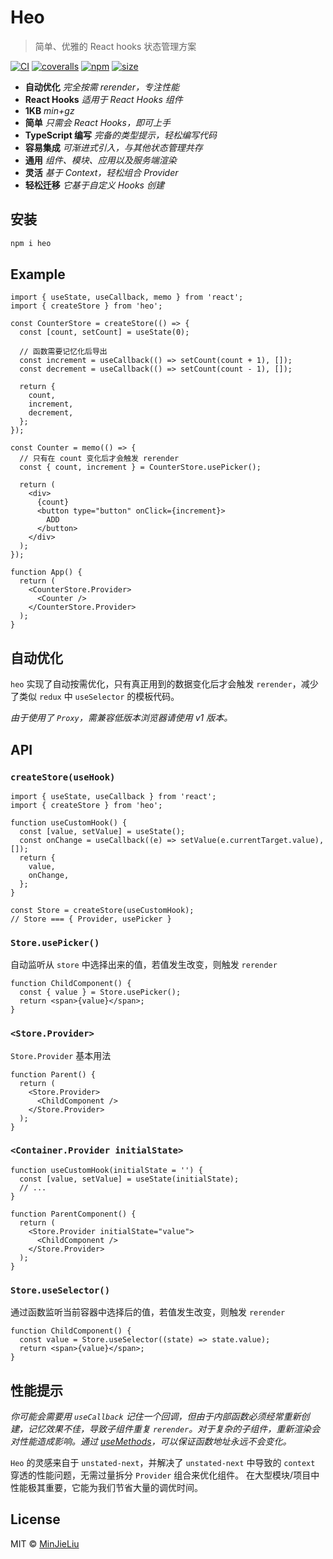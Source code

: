 # Heo

> 简单、优雅的 React hooks 状态管理方案

[![CI](https://img.shields.io/github/workflow/status/MinJieLiu/heo/CI)](https://github.com/MinJieLiu/heo/actions?query=workflow%3ACI)
[![coveralls](https://img.shields.io/coveralls/MinJieLiu/heo.svg?style=flat-square)](https://coveralls.io/r/MinJieLiu/heo)
[![npm](https://img.shields.io/npm/v/heo)](https://www.npmjs.com/package/heo)
[![size](https://img.shields.io/bundlephobia/minzip/heo)](https://bundlephobia.com/result?p=heo)

- **自动优化** _完全按需 rerender，专注性能_
- **React Hooks** _适用于 React Hooks 组件_
- **1KB** _min+gz_
- **简单** _只需会 React Hooks，即可上手_
- **TypeScript 编写** _完备的类型提示，轻松编写代码_
- **容易集成** _可渐进式引入，与其他状态管理共存_
- **通用** _组件、模块、应用以及服务端渲染_
- **灵活** _基于 Context，轻松组合 Provider_
- **轻松迁移** _它基于自定义 Hooks 创建_

## 安装

```bash
npm i heo
```

## Example

```tsx
import { useState, useCallback, memo } from 'react';
import { createStore } from 'heo';

const CounterStore = createStore(() => {
  const [count, setCount] = useState(0);

  // 函数需要记忆化后导出
  const increment = useCallback(() => setCount(count + 1), []);
  const decrement = useCallback(() => setCount(count - 1), []);

  return {
    count,
    increment,
    decrement,
  };
});

const Counter = memo(() => {
  // 只有在 count 变化后才会触发 rerender
  const { count, increment } = CounterStore.usePicker();

  return (
    <div>
      {count}
      <button type="button" onClick={increment}>
        ADD
      </button>
    </div>
  );
});

function App() {
  return (
    <CounterStore.Provider>
      <Counter />
    </CounterStore.Provider>
  );
}
```

## 自动优化

`heo` 实现了自动按需优化，只有真正用到的数据变化后才会触发 `rerender`，减少了类似 `redux` 中 `useSelector` 的模板代码。

_由于使用了 `Proxy`，需兼容低版本浏览器请使用 v1 版本。_

## API

### `createStore(useHook)`

```tsx
import { useState, useCallback } from 'react';
import { createStore } from 'heo';

function useCustomHook() {
  const [value, setValue] = useState();
  const onChange = useCallback((e) => setValue(e.currentTarget.value), []);
  return {
    value,
    onChange,
  };
}

const Store = createStore(useCustomHook);
// Store === { Provider, usePicker }
```

### `Store.usePicker()`

自动监听从 `store` 中选择出来的值，若值发生改变，则触发 `rerender`

```tsx
function ChildComponent() {
  const { value } = Store.usePicker();
  return <span>{value}</span>;
}
```

### `<Store.Provider>`

`Store.Provider` 基本用法

```tsx
function Parent() {
  return (
    <Store.Provider>
      <ChildComponent />
    </Store.Provider>
  );
}
```

### `<Container.Provider initialState>`

```tsx
function useCustomHook(initialState = '') {
  const [value, setValue] = useState(initialState);
  // ...
}

function ParentComponent() {
  return (
    <Store.Provider initialState="value">
      <ChildComponent />
    </Store.Provider>
  );
}
```

### `Store.useSelector()`

通过函数监听当前容器中选择后的值，若值发生改变，则触发 `rerender`

```tsx
function ChildComponent() {
  const value = Store.useSelector((state) => state.value);
  return <span>{value}</span>;
}
```

## 性能提示

_你可能会需要用 `useCallback` 记住一个回调，但由于内部函数必须经常重新创建，记忆效果不佳，导致子组件重复 `rerender`。对于复杂的子组件，重新渲染会对性能造成影响。通过 [useMethods](https://juejin.cn/post/7026605205990932494)，可以保证函数地址永远不会变化。_

`Heo` 的灵感来自于 `unstated-next`，并解决了 `unstated-next` 中导致的 `context` 穿透的性能问题，无需过量拆分 `Provider` 组合来优化组件。
在大型模块/项目中性能极其重要，它能为我们节省大量的调优时间。

## License

MIT © [MinJieLiu](https://github.com/MinJieLiu)
